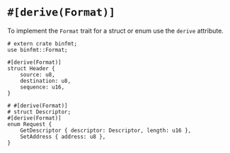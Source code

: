 # `#[derive(Format)]`

To implement the `Format` trait for a struct or enum use the `derive` attribute.

<!-- TODO remove ',ignore' -->
``` rust,ignore
# extern crate binfmt;
use binfmt::Format;

#[derive(Format)]
struct Header {
    source: u8,
    destination: u8,
    sequence: u16,
}

# #[derive(Format)]
# struct Descriptor;
#[derive(Format)]
enum Request {
    GetDescriptor { descriptor: Descriptor, length: u16 },
    SetAddress { address: u8 },
}
```
